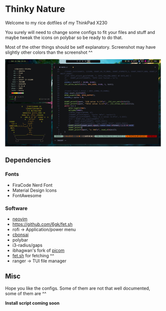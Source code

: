 # Thinky Nature

Welcome to my rice dotfiles of my ThinkPad X230

You surely will need to change some configs to fit your files and stuff and maybe tweak the icons on polybar so be ready to do that. 

Most of the other things should be self explanatory. Screenshot may have slightly other colors than the screenshot ^^

![](https://github.com/cosmicraccoon/thinky-nature-dots/blob/main/screen.png?raw=true)

## Dependencies

### Fonts

- FiraCode Nerd Font
- Material Design Icons
- FontAwesome

### Software

- [neovim](https://github.com/neovim/neovim)
- https://github.com/6gk/fet.sh
- rofi -> Application/power menu
- [cbonsai](https://gitlab.com/jallbrit/cbonsai)
- polybar
- i3-radius/gaps
- ibhagwan's fork of [picom](https://github.com/ibhagwan/picom)
- [fet.sh](https://github.com/6gk/fet.sh) for fetching ^^
- ranger -> TUI file manager

## Misc

Hope you like the configs. Some of them are not that well documented, some of them are ^^

**Install script coming soon**